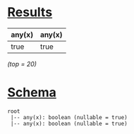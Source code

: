 # [Results](#tab/results)

|any(x)|any(x)|
|------|------|
|true  |true  |

_(top = 20)_

# [Schema](#tab/schema)

```shell
root
 |-- any(x): boolean (nullable = true)
 |-- any(x): boolean (nullable = true)

```
